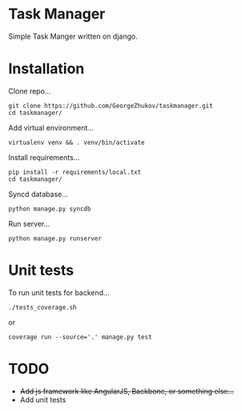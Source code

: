 # Task Manager
Simple Task Manger written on django.


# Installation


Clone repo...

    git clone https://github.com/GeorgeZhukov/taskmanager.git
    cd taskmanager/
    
Add virtual environment...
  
    virtualenv venv && . venv/bin/activate
    
Install requirements...
    
    pip install -r requirements/local.txt
    cd taskmanager/
    
Syncd database...

    python manage.py syncdb
    
Run server...

    python manage.py runserver

# Unit tests
To run unit tests for backend...

    ./tests_coverage.sh

or

    coverage run --source='.' manage.py test
    
# TODO
- ~~Add js framework like AngularJS, Backbone, or something else...~~
- Add unit tests
